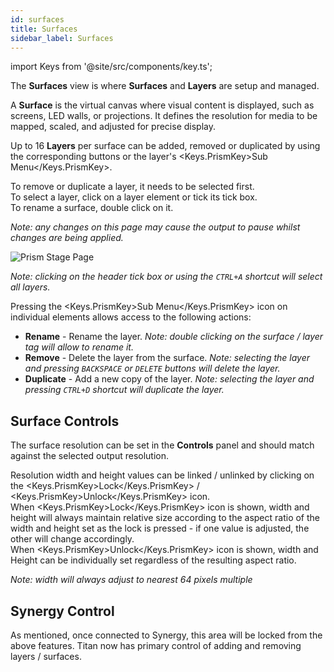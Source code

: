 ```yaml
---
id: surfaces
title: Surfaces
sidebar_label: Surfaces
---
```


import Keys from '@site/src/components/key.ts';

The **Surfaces** view is where **Surfaces** and **Layers** are setup and managed.

A **Surface** is the virtual canvas where visual content is displayed, such as screens, LED walls, or projections. It defines the resolution for media to be mapped, scaled, and adjusted for precise display.

Up to 16 **Layers** per surface can be added, removed or duplicated by using the corresponding buttons or the layer's <Keys.PrismKey>Sub Menu</Keys.PrismKey>. 

To remove or duplicate a layer, it needs to be selected first.  
To select a layer, click on a layer element or tick its tick box.  
To rename a surface, double click on it.

*Note: any changes on this page may cause the output to pause whilst changes are being applied.*

![Prism Stage Page](/prism-images/stage/prism-stage-view.png)

*Note: clicking on the header tick box or using the `CTRL+A` shortcut will select all layers.*

Pressing the <Keys.PrismKey>Sub Menu</Keys.PrismKey> icon on individual elements allows access to the following actions:
- **Rename** - Rename the layer. *Note: double clicking on the surface / layer tag will allow to rename it.*
- **Remove** - Delete the layer from the surface. *Note: selecting the layer and pressing `BACKSPACE` or `DELETE` buttons will delete the layer.*
- **Duplicate** - Add a new copy of the layer. *Note: selecting the layer and pressing `CTRL+D` shortcut will duplicate the layer.*

## Surface Controls

The surface resolution can be set in the **Controls** panel and should match against the selected output resolution.  

Resolution width and height values can be linked / unlinked by clicking on the <Keys.PrismKey>Lock</Keys.PrismKey> / <Keys.PrismKey>Unlock</Keys.PrismKey> icon.  
When <Keys.PrismKey>Lock</Keys.PrismKey> icon is shown, width and height will always maintain relative size according to the aspect ratio of the width and height set as the lock is pressed - if one value is adjusted, the other will change accordingly.  
When <Keys.PrismKey>Unlock</Keys.PrismKey> icon is shown, width and Height can be individually set 
regardless of the resulting aspect ratio.

*Note: width will always adjust to nearest 64 pixels multiple*

## Synergy Control 
 
As mentioned, once connected to Synergy, this area will be locked from the above features. Titan now has primary control of adding and removing layers / surfaces.